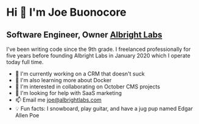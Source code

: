 Hi 👋 I'm Joe Buonocore
==============================
Software Engineer, Owner [Albright Labs](https://albrightlabs.com)
------------------------------------------
I've been writing code since the 9th grade.
I freelanced professionally for five years before founding Albright Labs in January 2020 which I operate today full time.
- 🚀 I'm currently working on a CRM that doesn't suck
- 🌱 I'm also learning more about Docker
- 🤝 I'm interested in collaborating on October CMS projects
- 🤔 I'm looking for help with SaaS marketing
- 📫 Email me [joe@albrightlabs.com](mailto:joe@albrightlabs.com)
- 💡 Fun facts: I snowboard, play guitar, and have a jug pup named Edgar Allen Poe
